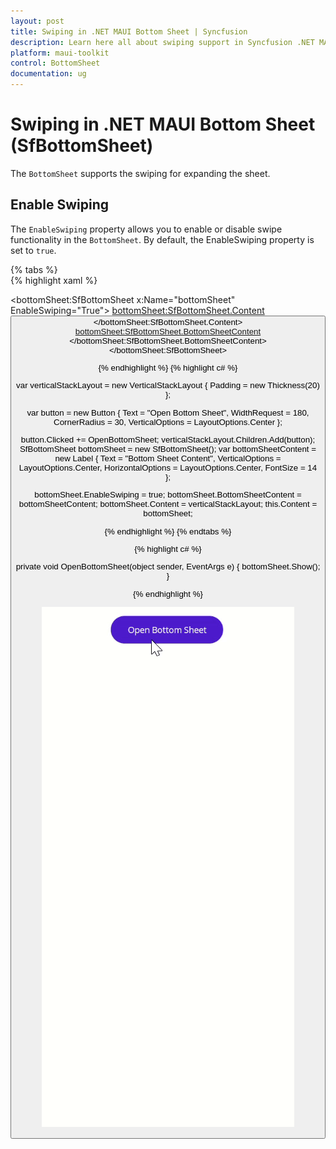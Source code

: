 ```yaml
---
layout: post
title: Swiping in .NET MAUI Bottom Sheet | Syncfusion
description: Learn here all about swiping support in Syncfusion .NET MAUI Bottom Sheet (SfBottomSheet) control and more.
platform: maui-toolkit
control: BottomSheet
documentation: ug
---
```

# Swiping in .NET MAUI Bottom Sheet (SfBottomSheet)

The `BottomSheet` supports the swiping for expanding the sheet. 

## Enable Swiping

The `EnableSwiping` property allows you to enable or disable swipe functionality in the `BottomSheet`. By default, the EnableSwiping property is set to `true`.

{% tabs %}	
{% highlight xaml %}

<bottomSheet:SfBottomSheet x:Name="bottomSheet" EnableSwiping="True">
    <bottomSheet:SfBottomSheet.Content>
        <VerticalStackLayout Padding="20">
            <Button Text="Open Bottom Sheet" Clicked="OpenBottomSheet" WidthRequest="180" CornerRadius="30" VerticalOptions="Center"/>
        </VerticalStackLayout>
    </bottomSheet:SfBottomSheet.Content>
    <bottomSheet:SfBottomSheet.BottomSheetContent>
        <Label Text="Bottom Sheet Content" VerticalOptions="Center" HorizontalOptions="Center" FontSize="14" />
    </bottomSheet:SfBottomSheet.BottomSheetContent>
</bottomSheet:SfBottomSheet>
	
{% endhighlight %}
{% highlight c# %}

var verticalStackLayout = new VerticalStackLayout
{
    Padding = new Thickness(20)
};

var button = new Button
{
    Text = "Open Bottom Sheet",
    WidthRequest = 180,
    CornerRadius = 30,
    VerticalOptions = LayoutOptions.Center
};

button.Clicked += OpenBottomSheet;
verticalStackLayout.Children.Add(button);
SfBottomSheet bottomSheet = new SfBottomSheet();
var bottomSheetContent = new Label
{
    Text = "Bottom Sheet Content",
    VerticalOptions = LayoutOptions.Center,
    HorizontalOptions = LayoutOptions.Center,
    FontSize = 14
};

bottomSheet.EnableSwiping = true;
bottomSheet.BottomSheetContent = bottomSheetContent;
bottomSheet.Content = verticalStackLayout;
this.Content = bottomSheet;

{% endhighlight %}
{% endtabs %}

{% highlight c# %}

private void OpenBottomSheet(object sender, EventArgs e)
{
    bottomSheet.Show();
}

{% endhighlight %}

![Swiping Image for BottomSheet](images/swiping.gif)